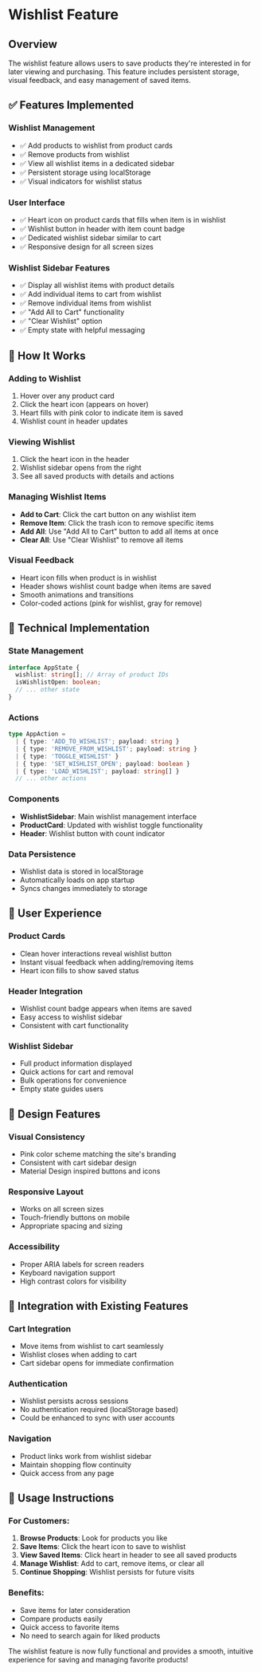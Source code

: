# Wishlist Feature

## Overview

The wishlist feature allows users to save products they're interested in for later viewing and purchasing. This feature includes persistent storage, visual feedback, and easy management of saved items.

## ✅ Features Implemented

### **Wishlist Management**
- ✅ Add products to wishlist from product cards
- ✅ Remove products from wishlist
- ✅ View all wishlist items in a dedicated sidebar
- ✅ Persistent storage using localStorage
- ✅ Visual indicators for wishlist status

### **User Interface**
- ✅ Heart icon on product cards that fills when item is in wishlist
- ✅ Wishlist button in header with item count badge
- ✅ Dedicated wishlist sidebar similar to cart
- ✅ Responsive design for all screen sizes

### **Wishlist Sidebar Features**
- ✅ Display all wishlist items with product details
- ✅ Add individual items to cart from wishlist
- ✅ Remove individual items from wishlist
- ✅ "Add All to Cart" functionality
- ✅ "Clear Wishlist" option
- ✅ Empty state with helpful messaging

## 🎯 How It Works

### **Adding to Wishlist**
1. Hover over any product card
2. Click the heart icon (appears on hover)
3. Heart fills with pink color to indicate item is saved
4. Wishlist count in header updates

### **Viewing Wishlist**
1. Click the heart icon in the header
2. Wishlist sidebar opens from the right
3. See all saved products with details and actions

### **Managing Wishlist Items**
- **Add to Cart**: Click the cart button on any wishlist item
- **Remove Item**: Click the trash icon to remove specific items
- **Add All**: Use "Add All to Cart" button to add all items at once
- **Clear All**: Use "Clear Wishlist" to remove all items

### **Visual Feedback**
- Heart icon fills when product is in wishlist
- Header shows wishlist count badge when items are saved
- Smooth animations and transitions
- Color-coded actions (pink for wishlist, gray for remove)

## 🔧 Technical Implementation

### **State Management**
```typescript
interface AppState {
  wishlist: string[]; // Array of product IDs
  isWishlistOpen: boolean;
  // ... other state
}
```

### **Actions**
```typescript
type AppAction =
  | { type: 'ADD_TO_WISHLIST'; payload: string }
  | { type: 'REMOVE_FROM_WISHLIST'; payload: string }
  | { type: 'TOGGLE_WISHLIST' }
  | { type: 'SET_WISHLIST_OPEN'; payload: boolean }
  | { type: 'LOAD_WISHLIST'; payload: string[] }
  // ... other actions
```

### **Components**
- **WishlistSidebar**: Main wishlist management interface
- **ProductCard**: Updated with wishlist toggle functionality
- **Header**: Wishlist button with count indicator

### **Data Persistence**
- Wishlist data is stored in localStorage
- Automatically loads on app startup
- Syncs changes immediately to storage

## 📱 User Experience

### **Product Cards**
- Clean hover interactions reveal wishlist button
- Instant visual feedback when adding/removing items
- Heart icon fills to show saved status

### **Header Integration**
- Wishlist count badge appears when items are saved
- Easy access to wishlist sidebar
- Consistent with cart functionality

### **Wishlist Sidebar**
- Full product information displayed
- Quick actions for cart and removal
- Bulk operations for convenience
- Empty state guides users

## 🎨 Design Features

### **Visual Consistency**
- Pink color scheme matching the site's branding
- Consistent with cart sidebar design
- Material Design inspired buttons and icons

### **Responsive Layout**
- Works on all screen sizes
- Touch-friendly buttons on mobile
- Appropriate spacing and sizing

### **Accessibility**
- Proper ARIA labels for screen readers
- Keyboard navigation support
- High contrast colors for visibility

## 🔄 Integration with Existing Features

### **Cart Integration**
- Move items from wishlist to cart seamlessly
- Wishlist closes when adding to cart
- Cart sidebar opens for immediate confirmation

### **Authentication**
- Wishlist persists across sessions
- No authentication required (localStorage based)
- Could be enhanced to sync with user accounts

### **Navigation**
- Product links work from wishlist sidebar
- Maintain shopping flow continuity
- Quick access from any page

## 🚀 Usage Instructions

### **For Customers:**
1. **Browse Products**: Look for products you like
2. **Save Items**: Click the heart icon to save to wishlist
3. **View Saved Items**: Click heart in header to see all saved products
4. **Manage Wishlist**: Add to cart, remove items, or clear all
5. **Continue Shopping**: Wishlist persists for future visits

### **Benefits:**
- Save items for later consideration
- Compare products easily
- Quick access to favorite items
- No need to search again for liked products

The wishlist feature is now fully functional and provides a smooth, intuitive experience for saving and managing favorite products!
